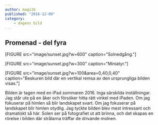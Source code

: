 ```yaml
---
author: magi16
published: "2016-12-09"
category:
    - dagens bild
...
```


Promenad - del fyra
---------

[FIGURE src="image/sunset.jpg?w=600" caption="Solnedgång."]

[FIGURE src="image/sunset.jpg?w=300" caption="Miniatyr."]

[FIGURE src="image/sunset.jpg?w=100&area=0,40,0,40" caption="Beskuren bild där en vertikal remsa av den ursprungliga bilden visas."]

Bilden är tagen med en iPad sommaren 2016. Inga särskilda inställningar.
Jag står ute på en åker och försöker hitta rätt vinkel med iPaden. Om jag fokuserar på himlen så blir landskapet svart. Om jag fokuserar på landskapet blir himlen otydlig. Jag tyckte bilden blev mest intressant och dramatiskt så här. Solen ser på fotografiet ut att brinna, och det skapas en rörelse i bilden där strålarna träffar de drivande molnen.
